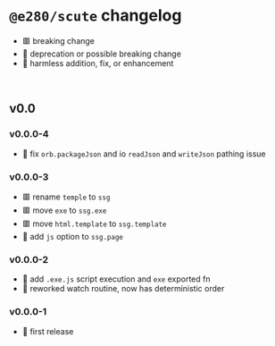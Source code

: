 
# `@e280/scute` changelog
- 🟥 breaking change
- 🔶 deprecation or possible breaking change
- 🍏 harmless addition, fix, or enhancement

<br/>

## v0.0

### v0.0.0-4
- 🍏 fix `orb.packageJson` and io `readJson` and `writeJson` pathing issue

### v0.0.0-3
- 🟥 rename `temple` to `ssg`
- 🟥 move `exe` to `ssg.exe`
- 🟥 move `html.template` to `ssg.template`
- 🍏 add `js` option to `ssg.page`

### v0.0.0-2
- 🍏 add `.exe.js` script execution and `exe` exported fn
- 🍏 reworked watch routine, now has deterministic order

### v0.0.0-1
- 🍏 first release

